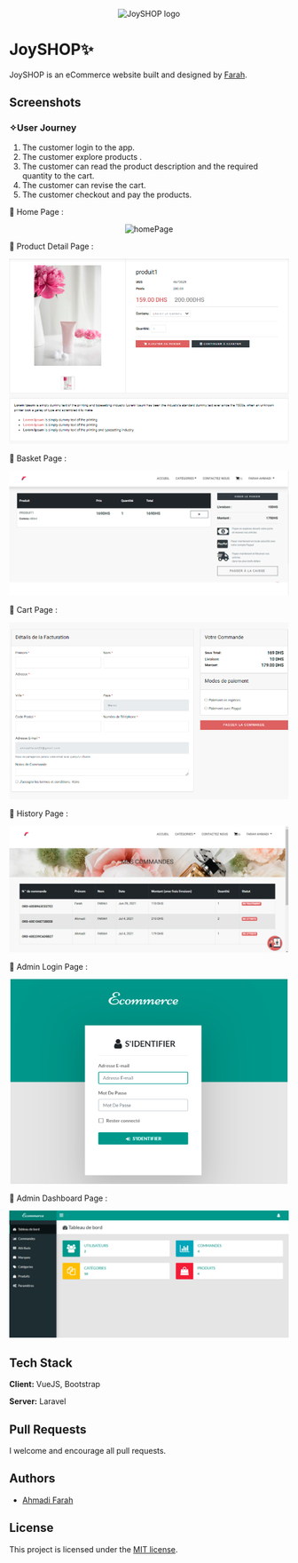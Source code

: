 <p align="center">
  <img width="200" src="https://user-images.githubusercontent.com/70212296/138898502-0e184c30-9212-487f-9fd1-e26c7281b0ff.png" alt="JoySHOP logo">
</p>

# JoySHOP✨

JoySHOP is an eCommerce website built and designed by [Farah](https://twitter.com/ahmadiF__).

## Screenshots
### ✧User Journey
1. The customer login to the app.
2. The customer explore products .
3. The customer can read the product description and the required quantity to the cart.
4. The customer can revise the cart.
5. The customer checkout and pay the products.
 
🙈 Home Page :

<p align="center">
  <img width="400" src="https://i.pinimg.com/originals/1b/fa/d1/1bfad196771fa5c62800e9c5cd6c460c.jpg" alt="homePage">
</p>

🙈 Product Detail Page :

<p align="center">
  <img  src="https://github.com/Ray0Emma/JoySHOP/blob/main/public/documents/product_page.png" alt="homePage">
</p>

🙈 Basket Page :

<p align="center">
  <img src="https://github.com/Ray0Emma/JoySHOP/blob/main/public/documents/Basket%20page.png" alt="homePage">
</p>

🙈 Cart Page :

<p align="center">
  <img src="https://github.com/Ray0Emma/JoySHOP/blob/main/public/documents/cart%20page.png" alt="homePage">
</p>

🙈 History Page :

<p align="center">
  <img src="https://github.com/Ray0Emma/JoySHOP/blob/main/public/documents/history.png" alt="homePage">
</p>

🙈 Admin Login Page :

<p align="center">
   <img width="500" src="https://github.com/Ray0Emma/JoySHOP/blob/main/public/documents/Login_admin.png" alt="Admin Login Page">
</p>

🙈 Admin Dashboard Page :

<p align="center">
   <img  src="https://github.com/Ray0Emma/JoySHOP/blob/main/public/documents/dashboard.png" alt="DashboardPage">
</p>

## Tech Stack

**Client:** VueJS, Bootstrap

**Server:** Laravel

## Pull Requests

I welcome and encourage all pull requests.

## Authors

- [Ahmadi Farah](https://twitter.com/ahmadiF__)

## License

This project is licensed under the [MIT license](https://opensource.org/licenses/MIT).
